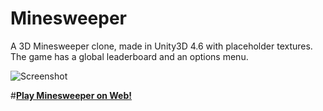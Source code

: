 # Minesweeper

A 3D Minesweeper clone, made in Unity3D 4.6 with placeholder textures. The game has a global
leaderboard and an options menu.

![Screenshot]()

#**[Play Minesweeper on Web!]()**